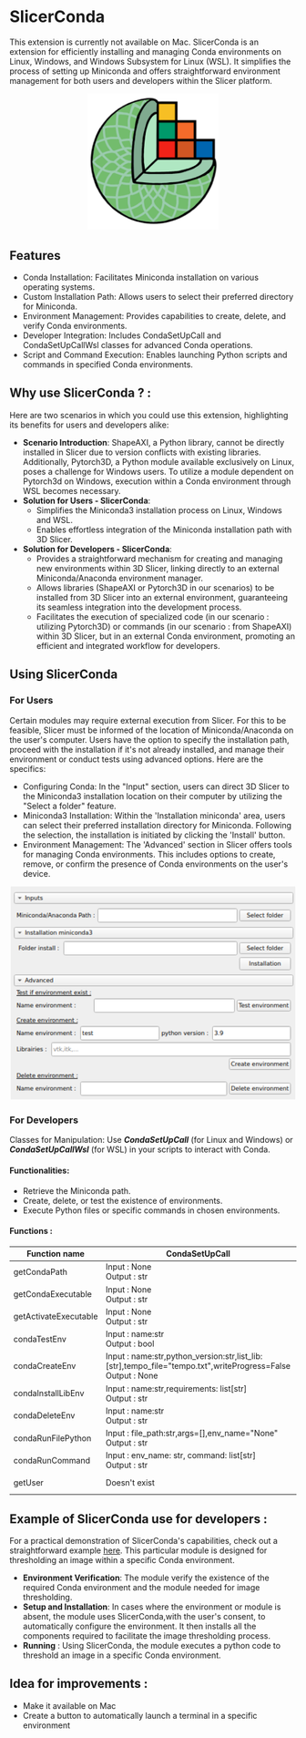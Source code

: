 # SlicerConda

This extension is currently not available on Mac.
SlicerConda is an extension for efficiently installing and managing Conda environments on Linux, Windows, and Windows Subsystem for Linux (WSL). It simplifies the process of setting up Miniconda and offers straightforward environment management for both users and developers within the Slicer platform.

<p align="center">
    <img src="screenshot/CondaSetUp_icon_big_format.png" alt="View extension on Linux" width="230"/>
</p>


## Features
- Conda Installation: Facilitates Miniconda installation on various operating systems.
- Custom Installation Path: Allows users to select their preferred directory for Miniconda.
- Environment Management: Provides capabilities to create, delete, and verify Conda environments.
- Developer Integration: Includes CondaSetUpCall and CondaSetUpCallWsl classes for advanced Conda operations.
- Script and Command Execution: Enables launching Python scripts and commands in specified Conda environments.

## Why use SlicerConda ? :
Here are two scenarios in which you could use this extension, highlighting its benefits for users and developers alike:
- **Scenario Introduction**: ShapeAXI, a Python library, cannot be directly installed in Slicer due to version conflicts with existing libraries. Additionally, Pytorch3D, a Python module available exclusively on Linux, poses a challenge for Windows users. To utilize a module dependent on Pytorch3d on Windows, execution within a Conda environment through WSL becomes necessary.
- **Solution for Users - SlicerConda**:
    - Simplifies the Miniconda3 installation process on Linux, Windows and WSL.
    - Enables effortless integration of the Miniconda installation path with 3D Slicer.
- **Solution for Developers - SlicerConda**:
    - Provides a straightforward mechanism for creating and managing new environments within 3D Slicer, linking directly to an external Miniconda/Anaconda environment manager.
    - Allows libraries (ShapeAXI or Pytorch3D in our scenarios) to be installed from 3D Slicer into an external environment, guaranteeing its seamless integration into the development process.
    - Facilitates the execution of specialized code (in our scenario : utilizing Pytorch3D) or commands (in our scenario : from ShapeAXI) within 3D Slicer, but in an external Conda environment, promoting an efficient and integrated workflow for developers.

## Using SlicerConda
### For Users
Certain modules may require external execution from Slicer. For this to be feasible, Slicer must be informed of the location of Miniconda/Anaconda on the user's computer. Users have the option to specify the installation path, proceed with the installation if it's not already installed, and manage their environment or conduct tests using advanced options. Here are the specifics:
- Configuring Conda: In the "Input" section, users can direct 3D Slicer to the Miniconda3 installation location on their computer by utilizing the "Select a folder" feature.
- Miniconda3 Installation: Within the 'Installation miniconda' area, users can select their preferred installation directory for Miniconda. Following the selection, the installation is initiated by clicking the 'Install' button.
- Environment Management: The 'Advanced' section in Slicer offers tools for managing Conda environments. This includes options to create, remove, or confirm the presence of Conda environments on the user's device.
<p align="center">
    <img src="screenshot/Screenshot2.png" alt="View extension on Linux" width="500"/>
</p>

### For Developers
Classes for Manipulation: Use ***CondaSetUpCall*** (for Linux and Windows) or ***CondaSetUpCallWsl*** (for WSL) in your scripts to interact with Conda.
#### Functionalities:
- Retrieve the Miniconda path.
- Create, delete, or test the existence of environments.
- Execute Python files or specific commands in chosen environments.

#### Functions :


| Function name | CondaSetUpCall                   | CondaSetUpCallWsl |
|-----------|------------------------------|-----------|
| getCondaPath | Input : None<br>Output : str | Input : None<br>Output : str |
| getCondaExecutable | Input : None<br>Output : str | Input : None<br>Output : str |
| getActivateExecutable | Input : None<br>Output : str | Input : None<br>Output : str |
| condaTestEnv | Input : name:str<br>Output : bool | Input : name:str<br>Output : bool  |
| condaCreateEnv | Input : name:str,python_version:str,list_lib:[str],tempo_file="tempo.txt",writeProgress=False<br>Output : None | Input : name:str,python_version:str,list_lib=[str],tempo_file="tempo.txt",writeProgress=False<br>Output : str |
| condaInstallLibEnv | Input : name:str,requirements: list[str]<br>Output : str | Input : name:str,requirements: list[str]<br>Output : str |
| condaDeleteEnv | Input : name:str<br>Output : str | Input : name:str<br>Output : str |
| condaRunFilePython | Input : file_path:str,args=[],env_name="None"<br>Output : str | Input : file_path,env_name="None",args=[]<br>Output : str |
| condaRunCommand | Input : env_name: str, command: list[str]<br>Output : str | Input : command: list[str],env_name="None"<br>Output : str |
| getUser | Doesn't exist | Input : None: str<br>Output : str |


## Example of SlicerConda use for developers :
For a practical demonstration of SlicerConda's capabilities, check out a straightforward example [here](https://github.com/DCBIA-OrthoLab/SlicerConda/blob/main/Example/Example.py#L265C1-L348C69). This particular module is designed for thresholding an image within a specific Conda environment.
- **Environment Verification**:  The module verify the existence of the required Conda environment and the module needed for image thresholding.
- **Setup and Installation**: In cases where the environment or module is absent, the module uses SlicerConda,with the user's consent, to automatically configure the environment. It then installs all the components required to facilitate the image thresholding process.
- **Running** : Using SlicerConda, the module executes a python code to threshold an image in a specific Conda environment.

## Idea for improvements :
- Make it available on Mac
- Create a button to automatically launch a terminal in a specific environment
